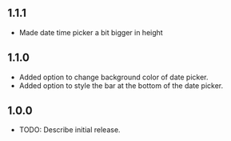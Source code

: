 ## 1.1.1
* Made date time picker a bit bigger in height

## 1.1.0

* Added option to change background color of date picker.
* Added option to style the bar at the bottom of the date picker.

## 1.0.0

* TODO: Describe initial release.
